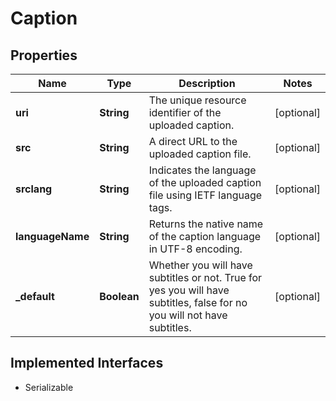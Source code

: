 

# Caption

## Properties

Name | Type | Description | Notes
------------ | ------------- | ------------- | -------------
**uri** | **String** | The unique resource identifier of the uploaded caption. |  [optional]
**src** | **String** | A direct URL to the uploaded caption file. |  [optional]
**srclang** | **String** | Indicates the language of the uploaded caption file using IETF language tags. |  [optional]
**languageName** | **String** | Returns the native name of the caption language in UTF-8 encoding. |  [optional]
**_default** | **Boolean** | Whether you will have subtitles or not. True for yes you will have subtitles, false for no you will not have subtitles. |  [optional]


## Implemented Interfaces

* Serializable


